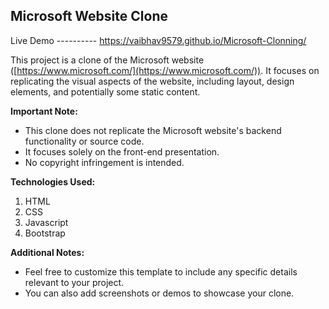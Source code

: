 ## Microsoft Website Clone 
Live Demo ----------  https://vaibhav9579.github.io/Microsoft-Clonning/


This project is a clone of the Microsoft website ([https://www.microsoft.com/](https://www.microsoft.com/)). It focuses on replicating the visual aspects of the website, including layout, design elements, and potentially some static content.

**Important Note:**

* This clone does not replicate the Microsoft website's backend functionality or source code. 
*  It focuses solely on the front-end presentation.
* No copyright infringement is intended.

**Technologies Used:**

1) HTML
2) CSS
3) Javascript
4) Bootstrap

**Additional Notes:**

* Feel free to customize this template to include any specific details relevant to your project.
* You can also add screenshots or demos to showcase your clone.
